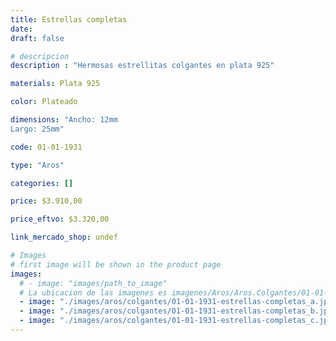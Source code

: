 ```yaml
---
title: Estrellas completas
date: 
draft: false

# descripcion
description : "Hermosas estrellitas colgantes en plata 925"

materials: Plata 925

color: Plateado

dimensions: "Ancho: 12mm 
Largo: 25mm"

code: 01-01-1931

type: "Aros"

categories: []

price: $3.910,00

price_eftvo: $3.320,00

link_mercado_shop: undef

# Images
# first image will be shown in the product page
images:
  # - image: "images/path_to_image"
  # La ubicacion de las imagenes es imagenes/Aros/Aros.Colgantes/01-01-1931-estrellas-completas
  - image: "./images/aros/colgantes/01-01-1931-estrellas-completas_a.jpg"
  - image: "./images/aros/colgantes/01-01-1931-estrellas-completas_b.jpg"
  - image: "./images/aros/colgantes/01-01-1931-estrellas-completas_c.jpg"
---
```

